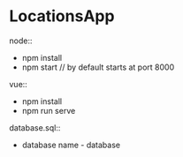 # LocationsApp

node::
  - npm install
  - npm start // by default starts at port 8000

vue::
  - npm install
  - npm run serve

database.sql:: 
  - database name - database
